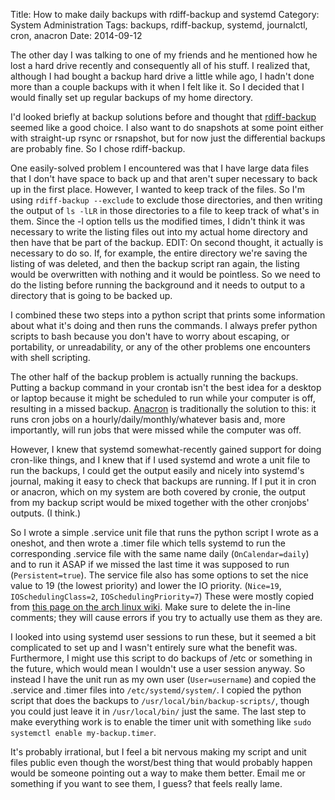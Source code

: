 Title: How to make daily backups with rdiff-backup and systemd
Category: System Administration
Tags: backups, rdiff-backup, systemd, journalctl, cron, anacron
Date: 2014-09-12

The other day I was talking to one of my friends and he mentioned how he lost a hard drive recently and consequently all of his stuff. I realized that, although I had bought a backup hard drive a little while ago, I hadn't done more than a couple backups with it when I felt like it. So I decided that I would finally set up regular backups of my home directory.

I'd looked briefly at backup solutions before and thought that [rdiff-backup](http://savannah.nongnu.org/projects/rdiff-backup) seemed like a good choice. I also want to do snapshots at some point either with straight-up rsync or rsnapshot, but for now just the differential backups are probably fine. So I chose rdiff-backup.

One easily-solved problem I encountered was that I have large data files that I don't have space to back up and that aren't super necessary to back up in the first place. However, I wanted to keep track of the files. So I'm using `rdiff-backup --exclude` to exclude those directories, and then writing the output of `ls -lLR` in those directories to a file to keep track of what's in them. Since the -l option tells us the modified times, I didn't think it was necessary to write the listing files out into my actual home directory and then have that be part of the backup. EDIT: On second thought, it actually is necessary to do so. If, for example, the entire directory we're saving the listing of was deleted, and then the backup script ran again, the listing would be overwritten with nothing and it would be pointless. So we need to do the listing before running the background and it needs to output to a directory that is going to be backed up.

I combined these two steps into a python script that prints some information about what it's doing and then runs the commands. I always prefer python scripts to bash because you don't have to worry about escaping, or portability, or unreadability, or any of the other problems one encounters with shell scripting.

The other half of the backup problem is actually running the backups. Putting a backup command in your crontab isn't the best idea for a desktop or laptop because it might be scheduled to run while your computer is off, resulting in a missed backup. [Anacron](http://en.wikipedia.org/wiki/Anacron) is traditionally the solution to this: it runs cron jobs on a hourly/daily/monthly/whatever basis and, more importantly, will run jobs that were missed while the computer was off.

However, I knew that systemd somewhat-recently gained support for doing cron-like things, and I knew that if I used systemd and wrote a unit file to run the backups, I could get the output easily and nicely into systemd's journal, making it easy to check that backups are running. If I put it in cron or anacron, which on my system are both covered by cronie, the output from my backup script would be mixed together with the other cronjobs' outputs. (I think.)

So I wrote a simple .service unit file that runs the python script I wrote as a oneshot, and then wrote a .timer file which tells systemd to run the corresponding .service file with the same name daily (`OnCalendar=daily`) and to run it ASAP if we missed the last time it was supposed to run (`Persistent=true`). The service file also has some options to set the nice value to 19 (the lowest priority) and lower the IO priority. (`Nice=19`, `IOSchedulingClass=2`, `IOSchedulingPriority=7`) These were mostly copied from [this page on the arch linux wiki](https://wiki.archlinux.org/index.php/Systemd/cron_functionality). Make sure to delete the in-line comments; they will cause errors if you try to actually use them as they are.

I looked into using systemd user sessions to run these, but it seemed a bit complicated to set up and I wasn't entirely sure what the benefit was. Furthermore, I might use this script to do backups of /etc or something in the future, which would mean I wouldn't use a user session anyway. So instead I have the unit run as my own user (`User=username`) and copied the .service and .timer files into `/etc/systemd/system/`. I copied the python script that does the backups to `/usr/local/bin/backup-scripts/`, though you could just leave it in `/usr/local/bin/` just the same. The last step to make everything work is to enable the timer unit with something like `sudo systemctl enable my-backup.timer`.

It's probably irrational, but I feel a bit nervous making my script and unit files public even though the worst/best thing that would probably happen would be someone pointing out a way to make them better. Email me or something if you want to see them, I guess? that feels really lame.
